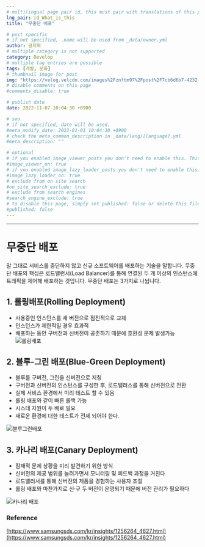 ```yaml
---
# multilingual page pair id, this must pair with translations of this page. (This name must be unique)
lng_pair: id_What_is_this
title: "무중단 배포"

# post specific
# if not specified, .name will be used from _data/owner.yml
author: 공지혁
# multiple category is not supported
category: Develop
# multiple tag entries are possible
tags: [개발, 문화]
# thumbnail image for post
img: "https://velog.velcdn.com/images%2Fznftm97%2Fpost%2F7cb6d6b7-4232-4de4-b2e0-e0f905d4a616%2FUntitled%20(27).png"
# disable comments on this page
#comments_disable: true

# publish date
date: 2022-11-07 10:04:30 +0900

# seo
# if not specified, date will be used.
#meta_modify_date: 2022-01-01 10:04:30 +0900
# check the meta_common_description in _data/lang/[language].yml
#meta_description: ""

# optional
# if you enabled image_viewer_posts you don't need to enable this. This is only if image_viewer_posts = false
#image_viewer_on: true
# if you enabled image_lazy_loader_posts you don't need to enable this. This is only if image_lazy_loader_posts = false
#image_lazy_loader_on: true
# exclude from on site search
#on_site_search_exclude: true
# exclude from search engines
#search_engine_exclude: true
# to disable this page, simply set published: false or delete this file
#published: false
---
```



---


# 무중단 배포
말 그대로 서비스를 중단하지 않고 신규 소프트웨어를 배포하는 기술을 말합니다.
무중단 배포의 핵심은 로드밸런서(Load Balancer)를 통해 연결된 두 개 이상의 인스턴스에 트래픽을 제어해 배포하는 것입니다.
무중단 배포는 3가지로 나뉩니다.

## 1. 롤링배포(Rolling Deployment)
- 사용중인 인스턴스를 새 버전으로 점진적으로 교체
- 인스턴스가 제한적일 경우 효과적
- 배포하는 동안 구버전과 신버전이 공존하기 때문에 호환성 문제 발생가능
  ![롤링배포](https://gracefulsoul.github.io/assets/images/devops/deployment/rolling.png)

## 2. 블루-그린 배포(Blue-Green Deployment)
- 블루를 구버전, 그린을 신버전으로 지칭
- 구버전과 신버전의 인스턴스를 구성한 후, 로드밸러스를 통해 신버전으로 전환
- 실제 서비스 환경에서 미리 테스트 할 수 있음
- 롤링 배포와 같이 빠른 롤백 가능
- 시스테 자원이 두 배로 필요
- 새로운 환경에 대한 테스트가 전제 되어야 한다.

![블루그린배포]( https://gracefulsoul.github.io/assets/images/devops/deployment/bluegreen-after.png)

## 3. 카나리 배포(Canary Deployment)
- 잠재적 문제 상황을 미리 발견하기 위한 방식
- 신버전의 제공 범위를 늘려가면서 모니터링 및 피드백 과정을 거친다
- 로드밸러서를 통해 신버전의 제품을 경험하는 사용자 조절
- 롤링 배포와 마찬가지로 신·구 두 버전이 운영되기 때문에 버전 관리가 필요하다

![카나리 배포](https://gracefulsoul.github.io/assets/images/devops/deployment/canary.png)

### Reference
[https://www.samsungsds.com/kr/insights/1256264_4627.html](https://www.samsungsds.com/kr/insights/1256264_4627.html)
